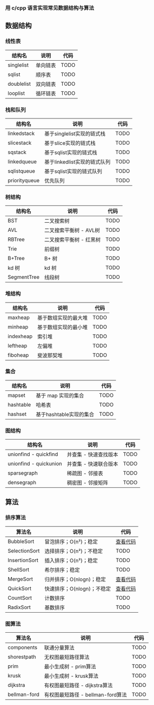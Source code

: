 ### 用 c/cpp 语言实现常见数据结构与算法



## 数据结构

### 线性表

| 结构名     | 说明     | 代码                                                         |
| ---------- | -------- | ------------------------------------------------------------ |
| singlelist | 单向链表 | TODO |
| sqlist     | 顺序表   | TODO|
| doublelist | 双向链表 | TODO                                                         |
| looplist   | 循环链表 | TODO                                                         |



### 栈和队列

| 结构名        | 说明  | 代码                                                         |
| ------------- | ---------------------------- | ------------------------------------------------------------ |
| linkedstack   | 基于singlelist实现的链式栈   | TODO |
| slicestack    | 基于slice实现的链式栈        | TODO |
| sqstack       | 基于sqlist实现的链式栈       | TODO |
| linkedqueue   | 基于linkedlist实现的链式队列 | TODO |
| sqlistqueue   | 基于sqlist实现的链式队列     | TODO |
| priorityqueue | 优先队列                     | TODO |



### 树结构

| 结构名      | 说明                    | 代码                                                         |
| ----------- | ----------------------- | ------------------------------------------------------------ |
| BST         | 二叉搜索树              | TODO |
| AVL         | 二叉搜索平衡树 - AVL树  | TODO |
| RBTree      | 二叉搜索平衡树 - 红黑树 | TODO                                                         |
| Trie        | 前缀树                  | TODO                                                         |
| B+Tree      | B+ 树                   | TODO                                                         |
| kd 树       | kd 树                   | TODO                                                         |
| SegmentTree | 线段树                  | TODO                                                         |



### 堆结构

| 结构名    | 说明                 | 代码                                                         |
| --------- | -------------------- | ------------------------------------------------------------ |
| maxheap   | 基于数组实现的最大堆 | TODO |
| minheap   | 基于数组实现的最小堆 | TODO |
| indexheap | 索引堆               | TODO |
| leftheap  | 左偏堆               | TODO |
| fiboheap  | 斐波那契堆           | TODO |



### 集合

| 结构名    | 说明                    | 代码                                                         |
| --------- | ----------------------- | ------------------------------------------------------------ |
| mapset    | 基于 map 实现的集合     | TODO |
| hashtable | 哈希表                  | TODO                                                         |
| hashset   | 基于hashtable实现的集合 | TODO                                                         |



### 图结构

| 结构名                 | 说明                  | 代码                                                         |
| ---------------------- | --------------------- | ------------------------------------------------------------ |
| unionfind - quickfind  | 并查集 - 快速查找版本 | TODO |
| unionfind - quickunion | 并查集 - 快速联合版本 | TODO |
| sparsegraph            | 稀疏图 - 邻接表       | TODO |
| densegraph             | 稠密图 - 邻接矩阵     | TODO |



## 算法

### 排序算法

| 算法名        | 说明                       | 代码                                                         |
| ------------- | -------------------------- | ------------------------------------------------------------ |
| BubbleSort    | 冒泡排序；O(n²)；稳定      | [查看代码](https://github.com/gothicrush/go-dsa/tree/master/algorithms/sort) |
| SelectionSort | 选择排序；O(n²)；不稳定    | TODO |
| InsertionSort | 插入排序；O(n²)；稳定      | TODO |
| ShellSort     | 希尔排序；稳定             | TODO |
| MergeSort     | 归并排序；O(nlogn)；稳定   | [查看代码](https://github.com/MiniKimmy/c-dsa/blob/master/algorithms/sort/mergeSort.cpp) |
| QuickSort     | 快速排序；O(nlogn)；不稳定 | [查看代码](https://github.com/MiniKimmy/c-dsa/blob/master/algorithms/sort/quickSort.cpp) |
| CountSort     | 计数排序                   | TODO                                                         |
| RadixSort     | 基数排序                   | TODO                                                         |



### 图算法

| 算法名       | 说明                              | 代码                                                         |
| ------------ | --------------------------------- | ------------------------------------------------------------ |
| components   | 联通分量算法                      | TODO |
| shorestpath  | 无权图最短路径算法                | TODO |
| prim         | 最小生成树 - prim算法             | TODO       |
| krusk        | 最小生成树 - krusk算法            | TODO               |
| dijkstra     | 有权图最短路径 - dijkstra算法     | TODO           |
| bellman-ford | 有权图最短路径 - bellman-ford算法 | TODO                |

